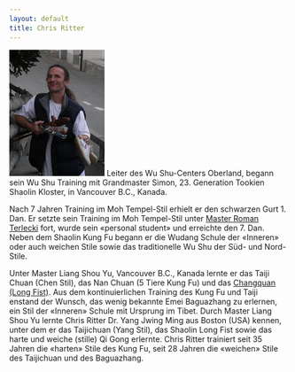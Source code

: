 ```yaml
---
layout: default
title: Chris Ritter
---
```


<img class="ifloat-left" src="/images/chris-ritter.jpg" alt="Chris Ritter">
Leiter des Wu Shu-Centers Oberland, begann sein Wu Shu Training mit Grandmaster Simon, 23. Generation Tookien Shaolin Kloster, in Vancouver B.C., Kanada.

Nach 7 Jahren Training im Moh Tempel-Stil erhielt er den schwarzen Gurt 1. Dan. Er setzte sein Training im Moh Tempel-Stil unter [Master Roman Terlecki](http://www.kungfubc.com) fort, wurde sein «personal student» und erreichte den 7. Dan.  Neben dem Shaolin Kung Fu begann er die Wudang Schule der «Inneren» oder auch weichen Stile sowie das traditionelle Wu Shu der Süd- und Nord-Stile.

Unter Master Liang Shou Yu, Vancouver B.C., Kanada lernte er das Taiji Chuan (Chen Stil), das Nan Chuan (5 Tiere Kung Fu) und das [Changquan (Long Fist)](http://www.wu-shu.ch/Long-fist/). Aus dem kontinuierlichen Training des Kung Fu und Taiji enstand der Wunsch, das wenig bekannte Emei Baguazhang zu erlernen, ein Stil der «Inneren» Schule mit Ursprung im Tibet. Durch Master Liang Shou Yu lernte Chris Ritter Dr. Yang Jwing Ming aus Boston (USA) kennen, unter dem er das Taijichuan (Yang Stil), das Shaolin Long Fist sowie das harte und weiche (stille) Qi Gong erlernte.
Chris Ritter trainiert seit 35 Jahren die «harten» Stile des Kung Fu, seit 28 Jahren die «weichen» Stile des Taijichuan und des Baguazhang.